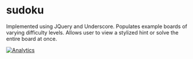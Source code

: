 sudoku
======
Implemented using JQuery and Underscore.
Populates example boards of varying difficulty levels.
Allows user to view a stylized hint or solve the entire board at once.

[![Analytics](https://ga-beacon.appspot.com/UA-57200015-1/chrisboaks/sudoku)](https://github.com/igrigorik/ga-beacon) 
